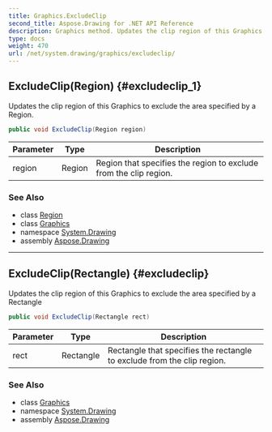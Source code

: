 ```yaml
---
title: Graphics.ExcludeClip
second_title: Aspose.Drawing for .NET API Reference
description: Graphics method. Updates the clip region of this Graphics to exclude the area specified by a Region
type: docs
weight: 470
url: /net/system.drawing/graphics/excludeclip/
---
```

## ExcludeClip(Region) {#excludeclip_1}

Updates the clip region of this Graphics to exclude the area specified by a Region.

```csharp
public void ExcludeClip(Region region)
```

| Parameter | Type | Description |
| --- | --- | --- |
| region | Region | Region that specifies the region to exclude from the clip region. |

### See Also

* class [Region](../../region/)
* class [Graphics](../)
* namespace [System.Drawing](../../graphics/)
* assembly [Aspose.Drawing](../../../)

---

## ExcludeClip(Rectangle) {#excludeclip}

Updates the clip region of this Graphics to exclude the area specified by a Rectangle

```csharp
public void ExcludeClip(Rectangle rect)
```

| Parameter | Type | Description |
| --- | --- | --- |
| rect | Rectangle | Rectangle that specifies the rectangle to exclude from the clip region. |

### See Also

* class [Graphics](../)
* namespace [System.Drawing](../../graphics/)
* assembly [Aspose.Drawing](../../../)


